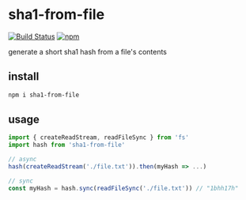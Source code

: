 # sha1-from-file

[![Build Status][build]](https://circleci.com/gh/bcherny/sha1-from-file) [![npm]](https://www.npmjs.com/package/sha1-from-file)

[build]: https://img.shields.io/circleci/project/bcherny/sha1-from-file.svg?branch=master&style=flat-square
[npm]: https://img.shields.io/npm/v/sha1-from-file.svg?style=flat-square

generate a short sha1 hash from a file's contents

## install

```sh
npm i sha1-from-file
```

## usage

```js
import { createReadStream, readFileSync } from 'fs'
import hash from 'sha1-from-file'

// async
hash(createReadStream('./file.txt')).then(myHash => ...)

// sync
const myHash = hash.sync(readFileSync('./file.txt')) // "1bhh17h"
```